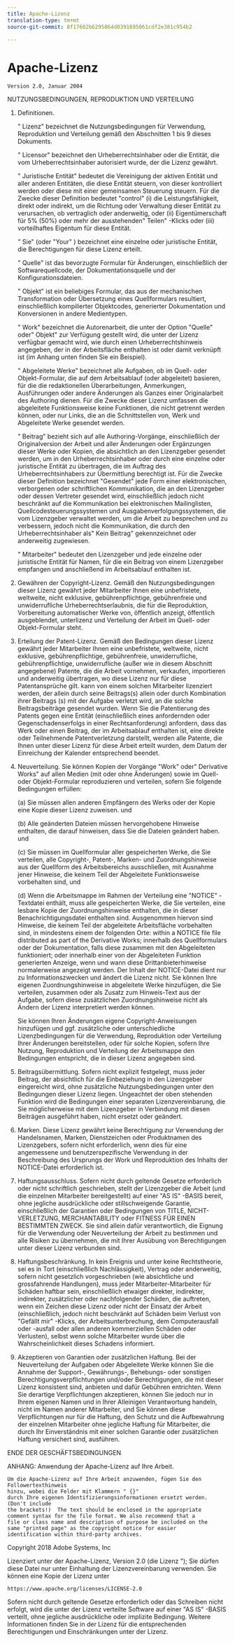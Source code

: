 ```yaml
---
title: Apache-Lizenz
translation-type: tm+mt
source-git-commit: 8f17602b6295864d0391695061cdf2e381c954b2

---
```



# Apache-Lizenz

    Version 2.0, Januar 2004
<!--                        https://www.apache.org/licenses/  -->

NUTZUNGSBEDINGUNGEN, REPRODUKTION UND VERTEILUNG

1. Definitionen.

   " Lizenz" bezeichnet die Nutzungsbedingungen für Verwendung, Reproduktion und
Verteilung gemäß den Abschnitten 1 bis 9 dieses Dokuments.

   " Licensor" bezeichnet den Urheberrechtsinhaber oder die Entität, die vom Urheberrechtsinhaber autorisiert wurde, der die Lizenz gewährt.

   " Juristische Entität" bedeutet die Vereinigung der aktiven Entität und aller
anderen Entitäten, die diese Entität steuern, von dieser kontrolliert werden oder diese mit einer gemeinsamen
Steuerung steuern. Für die Zwecke dieser Definition bedeutet "control" (i) die Leistungsfähigkeit, direkt oder indirekt, um die
Richtung oder Verwaltung dieser Entität zu verursachen, ob vertraglich oder
anderweitig, oder (ii) Eigentümerschaft für 5% (50%) oder mehr der ausstehenden" Teilen" -Klicks oder (iii) vorteilhaftes Eigentum für diese Entität.

   " Sie" (oder "Your" ) bezeichnet eine einzelne oder juristische Entität,
die Berechtigungen für diese Lizenz erteilt.

   " Quelle" ist das bevorzugte Formular für Änderungen, einschließlich der Softwarequellcode, der Dokumentationsquelle
und der Konfigurationsdateien.

   " Objekt" ist ein beliebiges Formular, das aus der mechanischen
Transformation oder Übersetzung eines Quellformulars resultiert, einschließlich kompilierter Objektcodes, generierter Dokumentation und
Konversionen in andere Medientypen.

   " Work" bezeichnet die Autorenarbeit, die unter der Option "Quelle" oder"
Objekt" zur Verfügung gestellt wird, die unter der Lizenz verfügbar gemacht wird, wie durch einen
Urheberrechtshinweis angegeben, der in der Arbeitsfläche
enthalten ist oder damit verknüpft ist (im Anhang unten finden Sie ein Beispiel).

   " Abgeleitete Werke" bezeichnet alle Aufgaben, ob im Quell- oder Objekt-Formular,
die auf dem Arbeitsablauf (oder abgeleitet) basieren, für die die
redaktionellen Überarbeitungen, Anmerkungen, Ausführungen oder andere Änderungen
als Ganzes einer Originalarbeit des Authoring dienen. Für die Zwecke
dieser Lizenz umfassen die abgeleitete Funktionsweise keine Funktionen, die nicht getrennt werden
können, oder nur Links, die an die Schnittstellen von,
Werk und Abgeleitete Werke gesendet werden.

   " Beitrag" bezieht sich auf alle Authoring-Vorgänge, einschließlich
der Originalversion der Arbeit und aller Änderungen oder Ergänzungen
dieser Werke oder Kopien, die absichtlich
an den Lizenzgeber gesendet werden, um in den Urheberrechtsinhaber
oder durch eine einzelne oder juristische Entität zu übertragen, die im Auftrag des
Urheberrechtsinhabers zur Übermittlung berechtigt ist. Für die Zwecke dieser Definition bezeichnet "Gesendet" jede
Form einer elektronischen, verborgenen oder schriftlichen Kommunikation, die an den Lizenzgeber oder dessen Vertreter gesendet wird,
einschließlich jedoch nicht beschränkt auf
die Kommunikation bei elektronischen Mailinglisten, Quellcodesteuerungssystemen und Ausgabenverfolgungssystemen, die vom
Lizenzgeber verwaltet werden, um die Arbeit zu besprechen und zu verbessern, jedoch
nicht die Kommunikation, die durch den Urheberrechtsinhaber als" Kein Beitrag" gekennzeichnet oder anderweitig
zugewiesen.

   " Mitarbeiter" bedeutet den Lizenzgeber und jede einzelne oder juristische Entität
für Namen, für die ein Beitrag von einem Lizenzgeber empfangen und
anschließend im Arbeitsablauf enthalten ist.

2. Gewähren der Copyright-Lizenz. Gemäß den Nutzungsbedingungen dieser Lizenz gewährt jeder Mitarbeiter Ihnen eine unbefristete,
weltweite, nicht exklusive, gebührenpflichtige, gebührenfreie und unwiderrufliche Urheberrechtserlaubnis, die für
die Reproduktion, Vorbereitung automatischer Werke von,
öffentlich anzeigt, öffentlich ausgeblendet, unterlizenz und Verteilung der Arbeit im Quell- oder Objekt-Formular steht.

3. Erteilung der Patent-Lizenz. Gemäß den Bedingungen dieser Lizenz gewährt jeder Mitarbeiter Ihnen eine unbefristete,
weltweite, nicht exklusive, gebührenpflichtige, gebührenfreie, unwiderrufliche, gebührenpflichtige, unwiderrufliche
(außer wie in diesem Abschnitt angegebene) Patente, die die Arbeit vornehmen, verkaufen, importieren und anderweitig übertragen,
wo diese Lizenz nur für diese Patentansprüche gilt. kann von einem solchen Mitarbeiter lizenziert
werden, der allein durch seine
Beitrags(s) allein oder durch Kombination ihrer Beitrags (s)
mit der Aufgabe verletzt wird, an die solche Beitragsbeiträge gesendet wurden. Wenn Sie
die Patentierung des Patents gegen eine Entität (einschließlich eines
anfordernden oder Gegenschadenserfolgs in einer Rechtsanforderung) anfordern, dass das Werk
oder einen Beitrag, der im Arbeitsablauf enthalten ist, eine direkte
oder Teilnehmende Patentverletzung darstellt, werden alle Patente, die Ihnen unter dieser Lizenz für diese Arbeit erteilt wurden, dem Datum der Einreichung der Kalender entsprechend beendet.

4. Neuverteilung. Sie können Kopien der Vorgänge "Work" oder" Derivative Works" auf allen Medien (mit oder ohne
Änderungen) sowie im Quell- oder Objekt-Formular reproduzieren und verteilen, sofern Sie
folgende Bedingungen erfüllen:

   (a) Sie müssen allen anderen Empfängern des Werks oder der Kopie eine Kopie dieser Lizenz zuweisen. und

   (b) Alle geänderten Dateien müssen hervorgehobene Hinweise
enthalten, die darauf hinweisen, dass Sie die Dateien geändert haben. und

   (c) Sie müssen im Quellformular aller gespeicherten Werke,
die Sie verteilen, alle Copyright-, Patent-, Marken- und
Zuordnungshinweise aus der Quellform des Arbeitsbereichs ausschließen,
mit Ausnahme jener Hinweise, die keinem Teil der Abgeleitete Funktionsweise vorbehalten sind, und

   (d) Wenn die Arbeitsmappe im Rahmen der Verteilung eine "NOTICE" -Textdatei enthält, muss
alle gespeicherten Werke, die Sie verteilen, eine lesbare Kopie der Zuordnungshinweise enthalten, die in dieser Benachrichtigungsdatei enthalten
sind. Ausgenommen hiervon sind Hinweise, die keinem Teil der abgeleitete Arbeitsfläche vorbehalten sind, in mindestens einem
der folgenden Orte: within a NOTICE file file distributed
as part of the Derivative Works; innerhalb des Quellformulars oder
der Dokumentation, falls diese zusammen mit den Abgeleiteten funktioniert; oder innerhalb
einer von der Abgeleiteten Funktion generierten Anzeige, wenn und
wann diese Drittanbieterhinweise normalerweise angezeigt werden. Der Inhalt
der NOTICE-Datei dient nur zu Informationszwecken und
ändert die Lizenz nicht. Sie können Ihre eigenen Zuordnungshinweise
in abgeleitete Werke hinzufügen, die Sie verteilen, zusammen
oder als Zusatz zum Hinweis-Text aus der Aufgabe, sofern
diese zusätzlichen Zuordnungshinweise nicht als Ändern der Lizenz interpretiert
werden können.

   Sie können Ihren Änderungen eigene Copyright-Anweisungen hinzufügen und
ggf. zusätzliche oder unterschiedliche Lizenzbedingungen für die Verwendung, Reproduktion oder Verteilung Ihrer Änderungen bereitstellen, oder
für solche Kopien, sofern Ihre Nutzung,
Reproduktion und Verteilung der Arbeitsmappe den Bedingungen entspricht, die in dieser Lizenz angegeben sind.

5. Beitragsübermittlung. Sofern nicht explizit festgelegt, muss jeder Beitrag, der absichtlich für die Einbeziehung in den Lizenzgeber eingereicht wird, ohne zusätzliche Nutzungsbedingungen unter den Bedingungen dieser Lizenz liegen.
Ungeachtet der oben stehenden Funktion wird die Bedingungen einer separaten Lizenzvereinbarung, die Sie möglicherweise mit dem Lizenzgeber in Verbindung mit diesen Beiträgen ausgeführt
haben, nicht ersetzt oder geändert.

6. Marken. Diese Lizenz gewährt keine Berechtigung zur Verwendung der Handelsnamen,
Marken, Dienstzeichen oder Produktnamen des Lizenzgebers,
sofern nicht erforderlich, wenn dies für eine angemessene und benutzerspezifische Verwendung in der Beschreibung des
Ursprungs der Work und Reproduktion des Inhalts der NOTICE-Datei erforderlich ist.

7. Haftungsausschluss. Sofern nicht durch geltende Gesetze erforderlich oder
nicht schriftlich geschrieben, stellt der Lizenzgeber die Arbeit (und die einzelnen
Mitarbeiter bereitgestellt) auf einer "AS IS" -BASIS bereit, ohne
jegliche ausdrückliche oder
stillschweigende Garantie, einschließlich der Garantien oder Bedingungen
von TITLE, NICHT-VERLETZUNG, MERCHANTABILITY oder FITNESS FÜR EINEN
BESTIMMTEN ZWECK. Sie sind allein dafür verantwortlich, die Eignung für die Verwendung oder Neuverteilung der Arbeit zu bestimmen und alle Risiken zu übernehmen, die mit Ihrer Ausübung von Berechtigungen unter dieser Lizenz verbunden sind.

8. Haftungsbeschränkung. In kein Ereignis und unter keine Rechtstheorie,
sei es in Tort (einschließlich Nachlässigkeit), Vertrag oder anderweitig, sofern nicht gesetzlich vorgeschrieben (wie absichtliche und grossfahrende
Handlungen), muss jeder Mitarbeiter-Mitarbeiter für Schäden haftbar sein, einschließlich etwaiger direkter, indirekter, indirekter,
zusätzlicher oder nachfolgender Schäden, die auftreten, wenn ein Zeichen diese Lizenz oder nicht der Einsatz der Arbeit (einschließlich, jedoch nicht beschränkt auf Schäden beim Verlust von "Gefällt mir" -Klicks,
der Arbeitsunterbrechung, dem Computerausfall oder -ausfall oder allen anderen kommerziellen Schäden oder Verlusten), selbst wenn solche Mitarbeiter
wurde über die Wahrscheinlichkeit dieses Schadens informiert.

9. Akzeptieren von Garantien oder zusätzlichen Haftung. Bei der Neuverteilung
der Aufgaben oder Abgeleitete Werke können Sie die Annahme der Support-, Gewährungs-, Behebungs- oder
sonstigen Berechtigungsverpflichtungen und/oder Berechtigungen, die mit dieser
Lizenz konsistent sind, anbieten und dafür Gebühren entrichten. Wenn Sie derartige Verpflichtungen akzeptieren, können Sie jedoch nur in Ihrem eigenen Namen und in Ihrer Alleinigen Verantwortung handeln, nicht im Namen
anderer Mitarbeiter, und Sie können diese Verpflichtungen nur für die Haftung, den
Schutz und die Aufbewahrung der einzelnen Mitarbeiter ohne jegliche Haftung für Mitarbeiter, die durch Ihr Einverständnis mit einer solchen Garantie oder zusätzlichen Haftung versichert sind, ausführen.

ENDE DER GESCHÄFTSBEDINGUNGEN

ANHANG: Anwendung der Apache-Lizenz auf Ihre Arbeit.

    Um die Apache-Lizenz auf Ihre Arbeit anzuwenden, fügen Sie den Followertexthinweis
    hinzu, wobei die Felder mit Klammern " {}"
    durch Ihre eigenen Identifizierungsinformationen ersetzt werden. (Don't include
    the brackets!)  The text should be enclosed in the appropriate
    comment syntax for the file format. We also recommend that a
    file or class name and description of purpose be included on the
    same "printed page" as the copyright notice for easier
    identification within third-party archives.

Copyright 2018 Adobe Systems, Inc

Lizenziert unter der Apache-Lizenz, Version 2.0 (die Lizenz ");
Sie dürfen diese Datei nur unter Einhaltung der Lizenzvereinbarung verwenden.
Sie können eine Kopie der Lizenz unter

    https://www.apache.org/licenses/LICENSE-2.0

Sofern nicht durch geltende Gesetze erforderlich oder das Schreiben nicht erfolgt, wird die unter der Lizenz verteilte Software
auf einer "AS IS" -BASIS verteilt,
ohne jegliche ausdrückliche oder implizite Bedingung.
Weitere Informationen finden Sie in der Lizenz für die entsprechenden Berechtigungen und
Einschränkungen unter der Lizenz.
